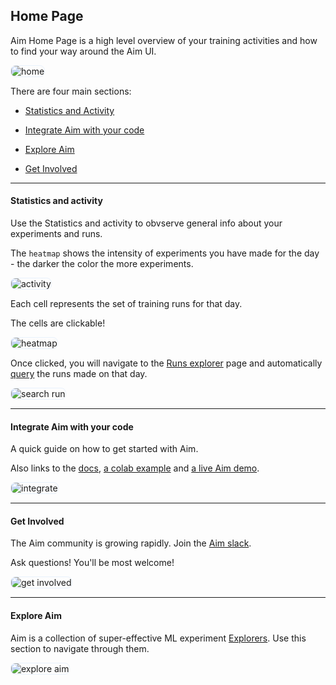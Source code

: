 ## Home Page


Aim Home Page is a high level overview of your training activities and how to find your way around the Aim UI.

<img alt="home" style="border: 1px solid #E8F1FC; border-radius: 8px" src="https://docs-blobs.s3.us-east-2.amazonaws.com/images/ui/pages/home/home.png" />

There are four main sections:

* [Statistics and Activity](#statistics-and-activity)

* [Integrate Aim with your code](#integrate-aim-with-your-code)

* [Explore Aim](#explore-aim)

* [Get Involved](#get-involved)

---

#### Statistics and activity

Use the Statistics and activity to obvserve general info about your experiments and runs.

The `heatmap` shows the intensity of experiments you have made for the day - the darker the color the more experiments.

<img alt="activity" style="border: 1px solid #E8F1FC; border-radius: 8px" src="https://docs-blobs.s3.us-east-2.amazonaws.com/images/ui/pages/home/activity.png" />

Each cell represents the set of training runs for that day.

The cells are clickable!

<img alt="heatmap" style="border: 1px solid #E8F1FC; border-radius: 8px" src="https://docs-blobs.s3.us-east-2.amazonaws.com/images/ui/pages/home/heatmap.png" />

Once clicked, you will navigate to the [Runs explorer](../pages/run_management.html#runs-explorer) page and automatically [query](../../using/search.html) the runs made on that day.

<img alt="search run" style="border: 1px solid #E8F1FC; border-radius: 8px" src="https://docs-blobs.s3.us-east-2.amazonaws.com/images/ui/pages/home/runSearch.png" />

---
#### Integrate Aim with your code

A quick guide on how to get started with Aim.

Also links to the [docs](https://aimstack.readthedocs.io/en/latest), [a colab example](https://colab.research.google.com/drive/14rIAjpEyklf5fSMiRbyZs6iYG7IVibcI?usp=sharing) and [a live Aim demo](http://play.aimstack.io:10004/).

<img alt="integrate" style="border: 1px solid #E8F1FC; border-radius: 8px" src="https://docs-blobs.s3.us-east-2.amazonaws.com/images/ui/pages/home/integrate.png" />

---

#### Get Involved

The Aim community is growing rapidly.
Join the [Aim slack](https://slack.aimstack.io).

Ask questions!
You'll be most welcome!

<img alt="get involved" style="border: 1px solid #E8F1FC; border-radius: 8px" src="https://docs-blobs.s3.us-east-2.amazonaws.com/images/ui/pages/home/getInvolved.png" />

---

#### Explore Aim
Aim is a collection of super-effective ML experiment [Explorers](../pages/explorers.html).
Use this section to navigate through them.

<img alt="explore aim" style="border: 1px solid #E8F1FC; border-radius: 8px" src="https://docs-blobs.s3.us-east-2.amazonaws.com/images/ui/pages/home/explore.png" />
